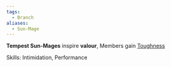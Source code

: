 ```yaml
---
tags:
  - Branch
aliases:
  - Sun-Mage
---
```

**Tempest Sun-Mages** inspire **valour**,
Members gain [Toughness](https://2e.aonprd.com/Feats.aspx?ID=855)

Skills: Intimidation, Performance

